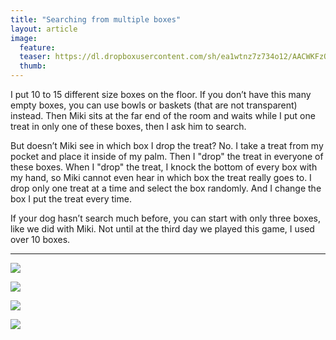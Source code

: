 ```yaml
---
title: "Searching from multiple boxes"
layout: article
image:
  feature:
  teaser: https://dl.dropboxusercontent.com/sh/ea1wtnz7z734o12/AACWKFzQRWZRQ3lYoV1aXxTsa/aktivointi/etsinta-useista-laatikoista/DSC29362-245px.jpg
  thumb:
---
```


I put 10 to 15 different size boxes on the floor. If you don’t have this many empty boxes, you can use bowls or baskets (that are not transparent) instead. Then Miki sits at the far end of the room and waits while I put one treat in only one of these boxes, then I ask him to search.

But doesn’t Miki see in which box I drop the treat? No. I take a treat from my pocket and place it inside of my palm. Then I "drop" the treat in everyone of these boxes. When I "drop" the treat, I knock the bottom of every box with my hand, so Miki cannot even hear in which box the treat really goes to. I drop only one treat at a time and select the box randomly. And I change the box I put the treat every time.

If your dog hasn’t search much before, you can start with only three boxes, like we did with Miki. Not until at the third day we played this game, I used over 10 boxes.

---

[![](https://dl.dropboxusercontent.com/sh/ea1wtnz7z734o12/AADBwXQrV7j_8YksjI5jsCPNa/aktivointi/etsinta-useista-laatikoista/DSC29362_2-800px.jpg)](https://dl.dropboxusercontent.com/sh/ea1wtnz7z734o12/AABLBF0xeqqT_z1qoW32aJzpa/aktivointi/etsinta-useista-laatikoista/DSC29362_2.jpg)

[![](https://dl.dropboxusercontent.com/sh/ea1wtnz7z734o12/AAA7qVqARV74IItWdh8ePTn6a/aktivointi/etsinta-useista-laatikoista/DSC29376_2-800px.jpg)](https://dl.dropboxusercontent.com/sh/ea1wtnz7z734o12/AAC4tNvimCFCQmQiTrL6oWCpa/aktivointi/etsinta-useista-laatikoista/DSC29376_2.jpg)

[![](https://dl.dropboxusercontent.com/sh/ea1wtnz7z734o12/AACvexSjYqydn9VV_64lEgfPa/aktivointi/etsinta-useista-laatikoista/DSC29381_2-800px.jpg)](https://dl.dropboxusercontent.com/sh/ea1wtnz7z734o12/AADcVVObPXMl__fj2JdyzpA-a/aktivointi/etsinta-useista-laatikoista/DSC29381_2.jpg)

[![](https://dl.dropboxusercontent.com/sh/ea1wtnz7z734o12/AABk0rcNybREbIQw4bbW6atha/aktivointi/etsinta-useista-laatikoista/DSC29389_2-800px.jpg)](https://dl.dropboxusercontent.com/sh/ea1wtnz7z734o12/AABJi8CYJbB0jG0eZdjlQFeBa/aktivointi/etsinta-useista-laatikoista/DSC29389_2.jpg)
